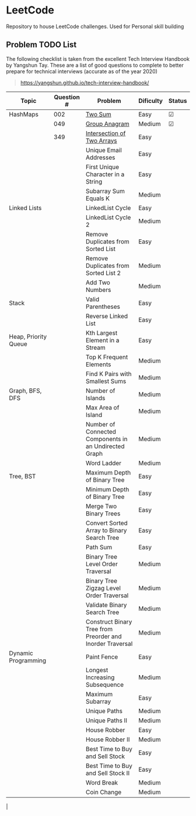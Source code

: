 # LeetCode
Repository to house LeetCode challenges. Used for Personal skill building

## Problem TODO List

The following checklist is taken from the excellent Tech Interview Handbook by Yangshun Tay. These are a list of good questions to complete to better prepare for technical interviews (accurate as of the year 2020)

> https://yangshun.github.io/tech-interview-handbook/

| Topic                | Question # | Problem                                                      | Dificulty | Status |
|----------------------|------------|--------------------------------------------------------------|-----------|--------|
| HashMaps             |    002     | [Two Sum](https://leetcode.com/problems/two-sum/)              | Easy      |&#x2611;|
|                      |    049     | [Group Anagram](https://leetcode.com/problems/group-anagrams/) | Medium    |&#x2611;|
|                      |    349     | [Intersection of Two Arrays](https://leetcode.com/problems/intersection-of-two-arrays/)| Easy      |        |
|                      |            | Unique Email Addresses                                    | Easy      |        |
|                      |            | First Unique Character in a String                        | Easy      |        |
|                      |            | Subarray Sum Equals K                                     | Medium    |        |
| Linked Lists         |            | LinkedList Cycle                                          | Easy      |        |
|                      |            | LinkedList Cycle 2                                        | Medium    |        |
|                      |            | Remove Duplicates from Sorted List                        | Easy      |        |
|                      |            | Remove Duplicates from Sorted List 2                      | Medium    |        |
|                      |            | Add Two Numbers                                           | Medium    |        |
| Stack                |            | Valid Parentheses                                         | Easy      |        |
|                      |            | Reverse Linked List                                       | Easy      |        |
| Heap, Priority Queue |            | Kth Largest Element in a Stream                           | Easy      |        |
|                      |            | Top K Frequent Elements                                   | Medium    |        |
|                      |            | Find K Pairs with Smallest Sums                           | Medium    |        |
| Graph, BFS, DFS      |            | Number of Islands                                         | Medium    |        |
|                      |            | Max Area of Island                                        | Medium    |        |
|                      |            | Number of Connected Components in an Undirected Graph     | Medium    |        |
|                      |            | Word Ladder                                               | Medium    |        |
| Tree, BST            |            | Maximum Depth of Binary Tree                              | Easy      |        |
|                      |            | Minimum Depth of Binary Tree                              | Easy      |        |
|                      |            | Merge Two Binary Trees                                    | Easy      |        |
|                      |            | Convert Sorted Array to Binary Search Tree                | Easy      |        |
|                      |            | Path Sum                                                  | Easy      |        |
|                      |            | Binary Tree Level Order Traversal                         | Medium    |        |
|                      |            | Binary Tree Zigzag Level Order Traversal                  | Medium    |        |
|                      |            | Validate Binary Search Tree                               | Medium    |        |
|                      |            | Construct Binary Tree from Preorder and Inorder Traversal | Medium    |        |
| Dynamic Programming  |            | Paint Fence                                               | Easy      |        |
|                      |            | Longest Increasing Subsequence                            | Medium    |        |
|                      |            | Maximum Subarray                                          | Easy      |        |
|                      |            | Unique Paths                                              | Medium    |        |
|                      |            | Unique Paths II                                           | Medium    |        |
|                      |            | House Robber                                              | Easy      |        |
|                      |            | House Robber II                                           | Medium    |        |
|                      |            | Best Time to Buy and Sell Stock                           | Easy      |        |
|                      |            | Best Time to Buy and Sell Stock II                        | Easy      |        |
|                      |            | Word Break                                                | Medium    |        |
|                      |            | Coin Change                                               | Medium    |        |
|


